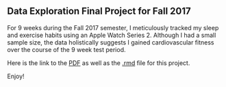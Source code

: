 ## Data Exploration Final Project for Fall 2017

For 9 weeks during the Fall 2017 semester, I meticulously tracked my sleep and exercise habits using an Apple Watch Series 2.
Although I had a small sample size, the data holistically suggests I gained cardiovascular fitness over the course of the 9 week 
test period. 

Here is the link to the [PDF](https://sokolj.com/assets/Sokol_DE__Project_Final.1.7.2018.pdf) as well as the [.rmd](https://sokolj.com/assets/Sokol_DE_Project_Final.1.8.2018.Rmd) file for this project. 

Enjoy! 
